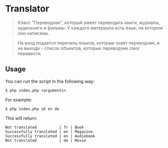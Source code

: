 # Translator

> Класс "Переводчик", который умеет переводить книги, журналы,  аудиокниги и фильмы. У каждого материала есть язык, на котором они написаны.
 
> На вход подается перечень языков, которые знает переводчик, и на выходе - список объектов, которые переводчик смог перевести.


## Usage

You can run the script in the following way:

    $ php index.php <arguments>

For example:

    $ php index.php uk en de


This will return:

    Not translated          | fr | Book
    Successfully translated | en | Magazine
    Successfully translated | en | Audiobook
    Not translated          | de | Movie